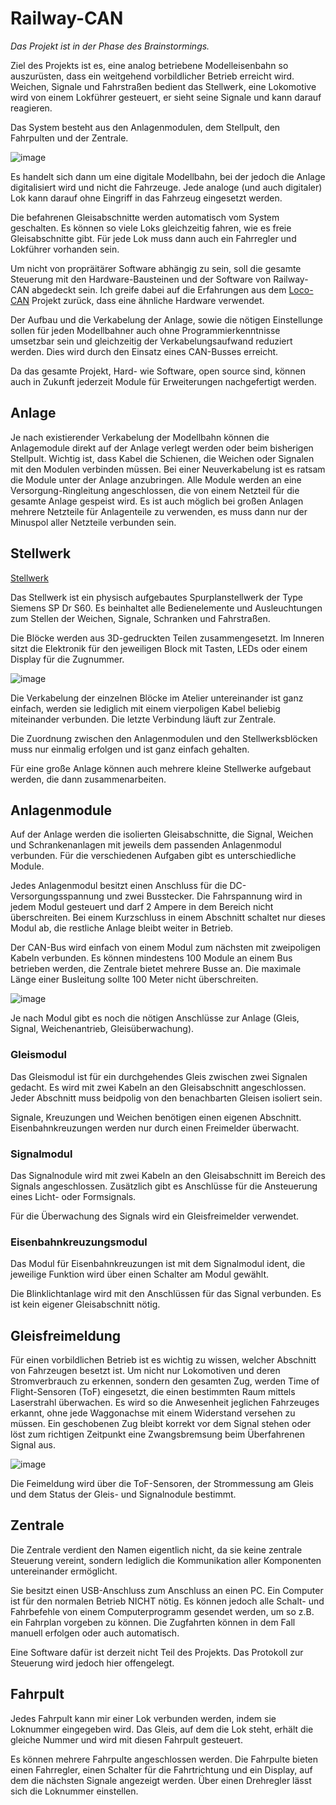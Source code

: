 # Railway-CAN
*Das Projekt ist in der Phase des Brainstormings.*

Ziel des Projekts ist es, eine analog betriebene Modelleisenbahn so auszurüsten, dass ein weitgehend vorbildlicher Betrieb erreicht wird. Weichen, Signale und Fahrstraßen bedient das Stellwerk, eine Lokomotive wird von einem Lokführer gesteuert, er sieht seine Signale und kann darauf reagieren.

Das System besteht aus den Anlagenmodulen, dem Stellpult, den Fahrpulten und der Zentrale.

![image](images/Railway_CAN.jpg)

Es handelt sich dann um eine digitale Modellbahn, bei der jedoch die Anlage digitalisiert wird und nicht die Fahrzeuge. Jede analoge (und auch digitaler) Lok kann darauf ohne Eingriff in das Fahrzeug eingesetzt werden.

Die befahrenen Gleisabschnitte werden automatisch vom System geschalten. Es können so viele Loks gleichzeitig fahren, wie es freie Gleisabschnitte gibt. Für jede Lok muss dann auch ein Fahrregler und Lokführer vorhanden sein.

Um nicht von propräitärer Software abhängig zu sein, soll die gesamte Steuerung mit den Hardware-Bausteinen und der Software von Railway-CAN abgedeckt sein. Ich greife dabei auf die Erfahrungen aus dem [Loco-CAN](https://github.com/loco-can) Projekt zurück, dass eine ähnliche Hardware verwendet.

Der Aufbau und die Verkabelung der Anlage, sowie die nötigen Einstellunge sollen für jeden Modellbahner auch ohne Programmierkenntnisse umsetzbar sein und gleichzeitig der Verkabelungsaufwand reduziert werden. Dies wird durch den Einsatz eines CAN-Busses erreicht.

Da das gesamte Projekt, Hard- wie Software, open source sind, können auch in Zukunft jederzeit Module für Erweiterungen nachgefertigt werden. 

## Anlage
Je nach existierender Verkabelung der Modellbahn können die Anlagemodule direkt auf der Anlage verlegt werden oder beim bisherigen Stellpult. Wichtig ist, dass Kabel die Schienen, die Weichen oder Signalen mit den Modulen verbinden müssen. Bei einer Neuverkabelung ist es ratsam die Module unter der Anlage anzubringen. Alle Module werden an eine Versorgung-Ringleitung angeschlossen, die von einem Netzteil für die gesamte Anlage gespeist wird. Es ist auch möglich bei großen Anlagen mehrere Netzteile für Anlagenteile zu verwenden, es muss dann nur der Minuspol aller Netzteile verbunden sein.

## Stellwerk
[Stellwerk](docs/signal_box.md)

Das Stellwerk ist ein physisch aufgebautes Spurplanstellwerk der Type Siemens SP Dr S60. Es beinhaltet alle Bedienelemente und Ausleuchtungen zum Stellen der Weichen, Signale, Schranken und Fahrstraßen.

Die Blöcke werden aus 3D-gedruckten Teilen zusammengesetzt. Im Inneren sitzt die Elektronik für den jeweiligen Block mit Tasten, LEDs oder einem Display für die Zugnummer.

![image](images/RCAN_SPDrS60_3d_printing.jpg)

Die Verkabelung der einzelnen Blöcke im Atelier untereinander ist ganz einfach, werden sie lediglich mit einem vierpoligen Kabel beliebig miteinander verbunden. Die letzte Verbindung läuft zur Zentrale.

Die Zuordnung zwischen den Anlagenmodulen und den Stellwerksblöcken muss nur einmalig erfolgen und ist ganz einfach gehalten.

Für eine große Anlage können auch mehrere kleine Stellwerke aufgebaut werden, die dann zusammenarbeiten.

## Anlagenmodule
Auf der Anlage werden die isolierten Gleisabschnitte, die Signal, Weichen und Schrankenanlagen mit jeweils dem passenden Anlagenmodul verbunden. Für die verschiedenen Aufgaben gibt es unterschiedliche Module.

Jedes Anlagenmodul besitzt einen Anschluss für die DC-Versorgungsspannung und zwei Busstecker. Die Fahrspannung wird in jedem Modul gesteuert und darf 2 Ampere in dem Bereich nicht überschreiten. Bei einem Kurzschluss in einem Abschnitt schaltet nur dieses Modul ab, die restliche Anlage bleibt weiter in Betrieb.

Der CAN-Bus wird einfach von einem Modul zum nächsten mit zweipoligen Kabeln verbunden. Es können mindestens 100 Module an einem Bus betrieben werden, die Zentrale bietet mehrere Busse an. Die maximale Länge einer Busleitung sollte 100 Meter nicht überschreiten.

![image](images/RCQN_modules.jpg)

Je nach Modul gibt es noch die nötigen Anschlüsse zur Anlage (Gleis, Signal, Weichenantrieb, Gleisüberwachung).

### Gleismodul
Das Gleismodul ist für ein durchgehendes Gleis zwischen zwei Signalen gedacht. Es wird mit zwei Kabeln an den Gleisabschnitt angeschlossen. Jeder Abschnitt muss beidpolig von den benachbarten Gleisen isoliert sein. 

Signale, Kreuzungen und Weichen benötigen einen eigenen Abschnitt. Eisenbahnkreuzungen werden nur durch einen Freimelder überwacht.

### Signalmodul
Das Signalnodule wird mit zwei Kabeln an den Gleisabschnitt im Bereich des Signals angeschlossen. Zusätzlich gibt es Anschlüsse für die Ansteuerung eines Licht- oder Formsignals.

Für die Überwachung des Signals wird ein Gleisfreimelder verwendet.

### Eisenbahnkreuzungsmodul
Das Modul für Eisenbahnkreuzungen ist mit dem Signalmodul ident, die jeweilige Funktion wird über einen Schalter am Modul gewählt. 

Die Blinklichtanlage wird mit den Anschlüssen für das Signal verbunden. Es ist kein eigener Gleisabschnitt nötig.

## Gleisfreimeldung
Für einen vorbildlichen Betrieb ist es wichtig zu wissen, welcher Abschnitt von Fahrzeugen besetzt ist. Um nicht nur Lokomotiven und deren Stromverbrauch zu erkennen, sondern den gesamten Zug, werden Time of Flight-Sensoren (ToF) eingesetzt, die einen bestimmten Raum mittels Laserstrahl überwachen. Es wird so die Anwesenheit jeglichen Fahrzeuges erkannt, ohne jede Waggonachse mit einem Widerstand versehen zu müssen. Ein geschobenen Zug bleibt korrekt vor dem Signal stehen oder löst zum richtigen Zeitpunkt eine Zwangsbremsung beim Überfahrenen Signal aus.

![image](images/RCAN_SPDrS60_3d_printing.jpg)

Die Feimeldung wird über die ToF-Sensoren, der Strommessung am Gleis und dem Status der Gleis- und Signalnodule bestimmt.

## Zentrale
Die Zentrale verdient den Namen eigentlich nicht, da sie keine zentrale Steuerung vereint, sondern lediglich die Kommunikation aller Komponenten untereinander ermöglicht. 

Sie besitzt einen USB-Anschluss zum Anschluss an einen PC. Ein Computer ist für den normalen Betrieb NICHT nötig. Es können jedoch alle Schalt- und Fahrbefehle von einem Computerprogramm gesendet werden, um so z.B. ein Fahrplan vorgeben zu können. Die Zugfahrten können in dem Fall manuell erfolgen oder auch automatisch.

Eine Software dafür ist derzeit nicht Teil des Projekts. Das Protokoll zur Steuerung wird jedoch hier offengelegt.

## Fahrpult
Jedes Fahrpult kann mir einer Lok verbunden werden, indem sie Loknummer eingegeben wird. Das Gleis, auf dem die Lok steht, erhält die gleiche Nummer und wird mit diesen Fahrpult gesteuert.

Es können mehrere Fahrpulte angeschlossen werden. Die Fahrpulte bieten einen Fahrregler, einen Schalter für die Fahrtrichtung und ein Display, auf dem die nächsten Signale angezeigt werden. Über einen Drehregler lässt sich die Loknummer einstellen.
